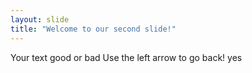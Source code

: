 ```yaml
---
layout: slide
title: "Welcome to our second slide!"
---
```

Your text good or bad
Use the left arrow to go back! yes
